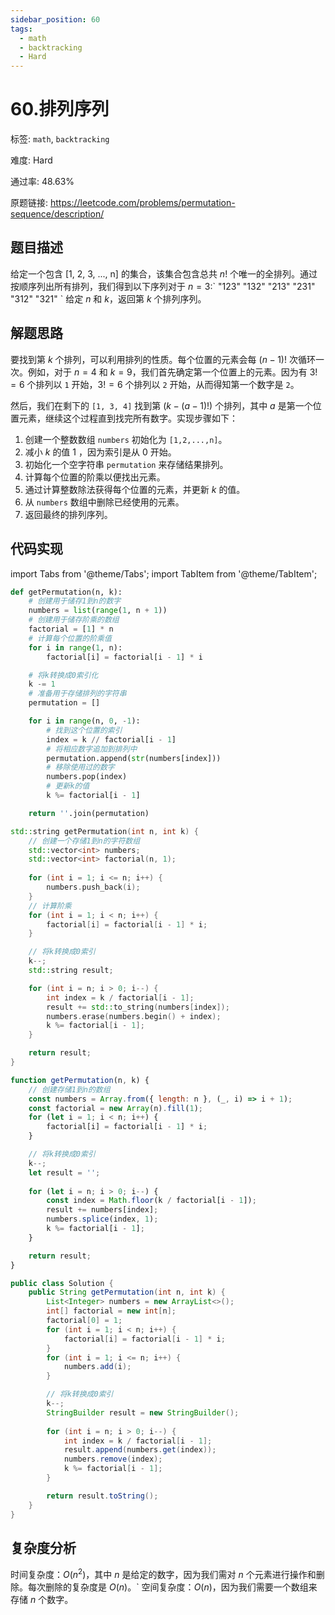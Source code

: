 ```yaml
---
sidebar_position: 60
tags:
  - math
  - backtracking
  - Hard
---
```


# 60.排列序列

标签: `math`, `backtracking`

难度: Hard

通过率: 48.63%

原题链接: https://leetcode.com/problems/permutation-sequence/description/

## 题目描述
给定一个包含 [1, 2, 3, ..., n] 的集合，该集合包含总共 $n!$ 个唯一的全排列。通过按顺序列出所有排列，我们得到以下序列对于 $n = 3$:\` "123" "132" "213" "231" "312" "321" \` 给定 $n$ 和 $k$，返回第 $k$ 个排列序列。

## 解题思路
要找到第 $k$ 个排列，可以利用排列的性质。每个位置的元素会每 $(n-1)!$ 次循环一次。例如，对于 $n=4$ 和 $k=9$，我们首先确定第一个位置上的元素。因为有 $3! = 6$ 个排列以 `1` 开始，$3! = 6$ 个排列以 `2` 开始，从而得知第一个数字是 `2`。

然后，我们在剩下的 `[1, 3, 4]` 找到第 $(k - (a-1)!)$ 个排列，其中 $a$ 是第一个位置元素，继续这个过程直到找完所有数字。实现步骤如下：

1. 创建一个整数数组 `numbers` 初始化为 `[1,2,...,n]`。
2. 减小 $k$ 的值 $1$ ，因为索引是从 0 开始。
3. 初始化一个空字符串 `permutation` 来存储结果排列。
4. 计算每个位置的阶乘以便找出元素。
5. 通过计算整数除法获得每个位置的元素，并更新 $k$ 的值。
6. 从 `numbers` 数组中删除已经使用的元素。
7. 返回最终的排列序列。

## 代码实现
import Tabs from '@theme/Tabs';
import TabItem from '@theme/TabItem';

<Tabs>
<TabItem value="python" label="Python">

```python
def getPermutation(n, k):
    # 创建用于储存1到n的数字
    numbers = list(range(1, n + 1))
    # 创建用于储存阶乘的数组
    factorial = [1] * n
    # 计算每个位置的阶乘值
    for i in range(1, n):
        factorial[i] = factorial[i - 1] * i

    # 将k转换成0索引化
    k -= 1
    # 准备用于存储排列的字符串
    permutation = []

    for i in range(n, 0, -1):
        # 找到这个位置的索引
        index = k // factorial[i - 1]
        # 将相应数字追加到排列中
        permutation.append(str(numbers[index]))
        # 移除使用过的数字
        numbers.pop(index)
        # 更新k的值
        k %= factorial[i - 1]

    return ''.join(permutation)
```

</TabItem>
<TabItem value="cpp" label="C++">

```cpp
std::string getPermutation(int n, int k) {
    // 创建一个存储1到n的字符数组
    std::vector<int> numbers;
    std::vector<int> factorial(n, 1);
    
    for (int i = 1; i <= n; i++) {
        numbers.push_back(i);
    }
    // 计算阶乘
    for (int i = 1; i < n; i++) {
        factorial[i] = factorial[i - 1] * i;
    }

    // 将k转换成0索引
    k--;
    std::string result;

    for (int i = n; i > 0; i--) {
        int index = k / factorial[i - 1];
        result += std::to_string(numbers[index]);
        numbers.erase(numbers.begin() + index);
        k %= factorial[i - 1];
    }

    return result;
}
```

</TabItem>
<TabItem value="javascript" label="JavaScript">

```javascript
function getPermutation(n, k) {
    // 创建存储1到n的数组
    const numbers = Array.from({ length: n }, (_, i) => i + 1);
    const factorial = new Array(n).fill(1);
    for (let i = 1; i < n; i++) {
        factorial[i] = factorial[i - 1] * i;
    }

    // 将k转换成0索引
    k--;
    let result = '';
    
    for (let i = n; i > 0; i--) {
        const index = Math.floor(k / factorial[i - 1]);
        result += numbers[index];
        numbers.splice(index, 1);
        k %= factorial[i - 1];
    }

    return result;
}
```

</TabItem>
<TabItem value="java" label="Java">

```java
public class Solution {
    public String getPermutation(int n, int k) {
        List<Integer> numbers = new ArrayList<>();
        int[] factorial = new int[n];
        factorial[0] = 1;
        for (int i = 1; i < n; i++) {
            factorial[i] = factorial[i - 1] * i;
        }
        for (int i = 1; i <= n; i++) {
            numbers.add(i);
        }

        // 将k转换成0索引
        k--;
        StringBuilder result = new StringBuilder();
        
        for (int i = n; i > 0; i--) {
            int index = k / factorial[i - 1];
            result.append(numbers.get(index));
            numbers.remove(index);
            k %= factorial[i - 1];
        }

        return result.toString();
    }
}
```

</TabItem>
</Tabs>

## 复杂度分析
时间复杂度：$O(n^2)$，其中 $n$ 是给定的数字，因为我们需对 $n$ 个元素进行操作和删除。每次删除的复杂度是 $O(n)$。`
空间复杂度：$O(n)$，因为我们需要一个数组来存储 $n$ 个数字。
